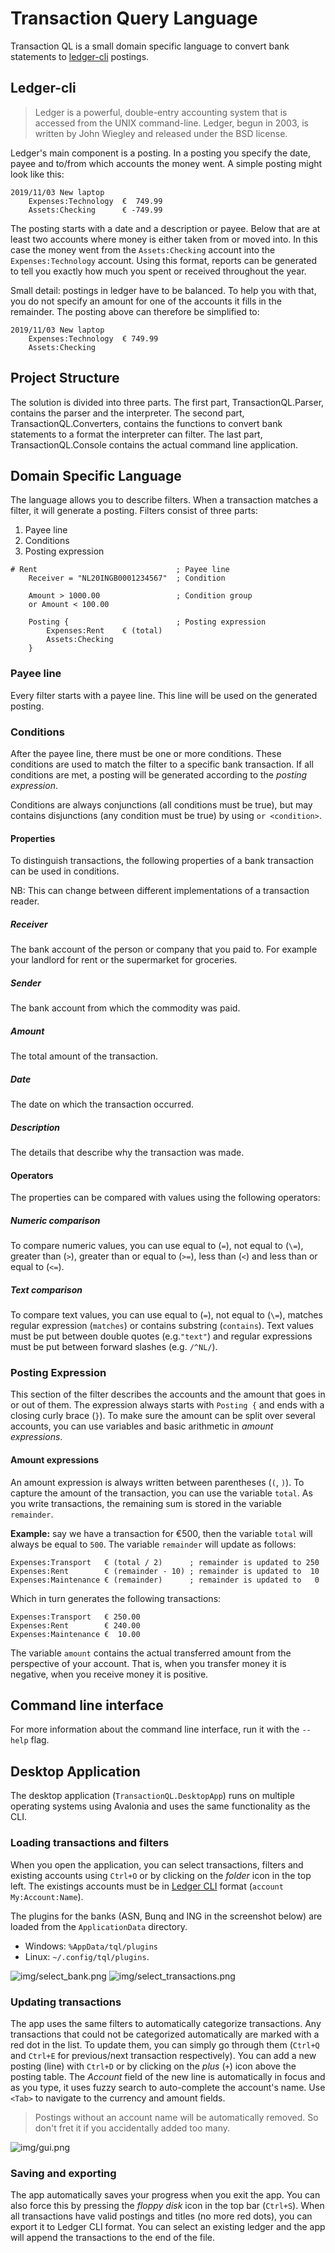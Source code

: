 # Transaction Query Language

Transaction QL is a small domain specific language to convert bank statements
to [ledger-cli](https://www.ledger-cli.org/) postings.

## Ledger-cli

> Ledger is a powerful, double-entry accounting system that is accessed from the UNIX command-line. Ledger, begun in
> 2003, is written by John Wiegley and released under the BSD license.

Ledger's main component is a posting. In a posting you specify the date, payee
and to/from which accounts the money went. A simple posting might look like
this:

    2019/11/03 New laptop
        Expenses:Technology  €  749.99
        Assets:Checking      € -749.99

The posting starts with a date and a description or payee. Below that are at
least two accounts where money is either taken from or moved into. In this case
the money went from the `Assets:Checking` account into the `Expenses:Technology`
account. Using this format, reports can be generated to tell you exactly how
much you spent or received throughout the year.

Small detail: postings in ledger have to be balanced. To help you with that,
you do not specify an amount for one of the accounts it fills in the
remainder. The posting above can therefore be simplified to:

    2019/11/03 New laptop
        Expenses:Technology  € 749.99
        Assets:Checking

## Project Structure

The solution is divided into three parts.
The first part, TransactionQL.Parser, contains the parser and the
interpreter.
The second part, TransactionQL.Converters, contains the functions to convert
bank statements to a format the interpreter can filter.
The last part, TransactionQL.Console contains the actual command line
application.

## Domain Specific Language

The language allows you to describe filters. When a transaction matches a
filter, it will generate a posting. Filters consist of three parts:

1. Payee line
2. Conditions
3. Posting expression

```
# Rent                               ; Payee line
    Receiver = "NL20INGB0001234567"  ; Condition
    
    Amount > 1000.00                 ; Condition group
    or Amount < 100.00

    Posting {                        ; Posting expression
        Expenses:Rent    € (total)
        Assets:Checking
    }
```

### Payee line

Every filter starts with a payee line. This line will be used on the generated
posting.

### Conditions

After the payee line, there must be one or more conditions. These conditions are
used to match the filter to a specific bank transaction. If all conditions are
met, a posting will be generated according to the _posting expression_.

Conditions are always conjunctions (all conditions must be true), but may
contains disjunctions (any condition must be true) by using `or <condition>`.

#### Properties

To distinguish transactions, the following properties of a bank transaction can
be used in conditions.

NB: This can change between different implementations of a transaction reader.

##### Receiver

The bank account of the person or company that you paid to. For example your
landlord for rent or the supermarket for groceries.

##### Sender

The bank account from which the commodity was paid.

##### Amount

The total amount of the transaction.

##### Date

The date on which the transaction occurred.

##### Description

The details that describe why the transaction was made.

#### Operators

The properties can be compared with values using the following operators:

##### Numeric comparison

To compare numeric values, you can use equal to (`=`), not equal to (`\=`),
greater than (`>`), greater than or equal to (`>=`), less than (`<`)
and less than or equal to (`<=`).

##### Text comparison

To compare text values, you can use equal to (`=`), not equal to (`\=`),
matches regular expression (`matches`) or contains substring (`contains`).
Text values must be put between double quotes (e.g.`"text"`) and regular
expressions must be put between forward slashes (e.g. `/^NL/`).

### Posting Expression

This section of the filter describes the accounts and the amount that goes in
or out of them. The expression always starts with `Posting {` and ends with a
closing curly brace (`}`). To make sure the amount can be split over several
accounts, you can use variables and basic arithmetic in _amount expressions_.

#### Amount expressions

An amount expression is always written between parentheses (`(`, `)`). To
capture the amount of the transaction, you can use the variable `total`. As you
write transactions, the remaining sum is stored in the variable `remainder`.

**Example:** say we have a transaction for €500, then the variable `total` will
always be equal to `500`. The variable `remainder` will update as follows:

```
Expenses:Transport   € (total / 2)      ; remainder is updated to 250
Expenses:Rent        € (remainder - 10) ; remainder is updated to  10
Expenses:Maintenance € (remainder)      ; remainder is updated to   0
```

Which in turn generates the following transactions:

```
Expenses:Transport   € 250.00
Expenses:Rent        € 240.00
Expenses:Maintenance €  10.00
```

The variable `amount` contains the actual transferred amount from the perspective of your account.
That is, when you transfer money it is negative, when you receive money it is positive.

## Command line interface

For more information about the command line interface, run it with the `--help` flag.

## Desktop Application
The desktop application (`TransactionQL.DesktopApp`) runs on multiple operating systems using Avalonia and uses the same functionality as the CLI.

### Loading transactions and filters
When you open the application, you can select transactions, filters and existing accounts using `Ctrl+O` or by clicking on the _folder_ icon in the top left.
The existings accounts must be in [Ledger CLI](https://ledger-cli.org/doc/ledger3.html#Keeping-it-Consistent-1) format (`account My:Account:Name`).

The plugins for the banks (ASN, Bunq and ING in the screenshot below) are loaded from the `ApplicationData` directory.
- Windows: `%AppData/tql/plugins`
- Linux: `~/.config/tql/plugins`.

![img/select_bank.png](img/select_bank.png)
![img/select_transactions.png](img/select_transactions.png)

### Updating transactions 
The app uses the same filters to automatically categorize transactions. Any transactions that could not be categorized automatically are marked with a red dot in the list.
To update them, you can simply go through them (`Ctrl+Q` and `Ctrl+E` for previous/next transaction respectively). You can add a new posting (line) with `Ctrl+D` or by clicking on the _plus_ (`+`) icon above the posting table.
The _Account_ field of the new line is automatically in focus and as you type, it uses fuzzy search to auto-complete the account's name.
Use `<Tab>` to navigate to the currency and amount fields.

> Postings without an account name will be automatically removed. So don't fret it if you accidentally added too many.

![img/gui.png](img/gui.png)

### Saving and exporting
The app automatically saves your progress when you exit the app. You can also force this by pressing the _floppy disk_ icon in the top bar (`Ctrl+S`).
When all transactions have valid postings and titles (no more red dots), you can export it to Ledger CLI format. You can select an existing ledger and the app will append the transactions to the end of the file.
